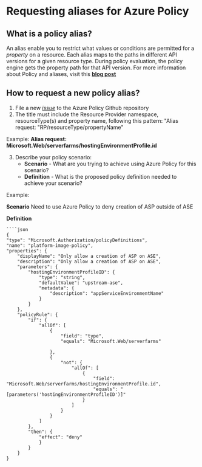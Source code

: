 # Requesting aliases for Azure Policy

## What is a policy alias?

An alias enable you to restrict what values or conditions are permitted for a *property* on a resource. Each alias maps to the paths in different API versions for a given resource type. During policy evaluation, the policy engine gets the property path for that API version.
For more information about Policy and aliases, visit this [**blog post**](https://azure.microsoft.com/en-us/blog/more-resource-policy-aliases/)

## How to request a new policy alias?

1. File a new [*issue*](https://github.com/Azure/azure-policy/issues) to the Azure Policy Github repository
2. The title must include the Resource Provider namespace, resourceType(s) and property name, following this pattern: "Alias request: "RP/resourceType/propertyName"

Example: **Alias request: Microsoft.Web/serverfarms/hostingEnvironmentProfile.id**

3. Describe your policy scenario:
    - **Scenario** - What are you trying to achieve using Azure Policy for this scenario?
    - **Definition** - What is the proposed policy definition needed to achieve your scenario?

Example:

**Scenario**
    Need to use Azure Policy to deny creation of ASP outside of ASE
    
**Definition** 

    ````json
    {
    "type": "Microsoft.Authorization/policyDefinitions",
    "name": "platform-image-policy",
    "properties": {
        "displayName": "Only allow a creation of ASP on ASE",
        "description": "Only allow a creation of ASP on ASE",
        "parameters": {
			"hostingEnvironmentProfileID": {
				"type": "string",
				"defaultValue": "upstream-ase",
				"metadata": {
					"description": "appServiceEnvironmentName"
				}
			}
		},
        "policyRule": {
            "if": {
                "allOf": [
                    {
                        "field": "type",
                        "equals": "Microsoft.Web/serverfarms"
                            
                    },
                    {
                        "not": {
                            "allOf": [
                                {
                                    "field": "Microsoft.Web/serverfarms/hostingEnvironmentProfile.id",
                                    "equals": "[parameters('hostingEnvironmentProfileID')]"
                                }                             
                            ]
                        }
                    }
                ]
            },
            "then": {
                "effect": "deny"
                }
            }
        }
    }
````